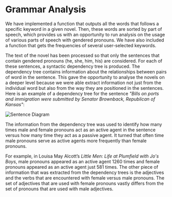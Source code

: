 # Grammar Analysis

We have implemented a function that outputs all the words that follows a specific keyword in a given novel. Then, these words are sorted by part of speech, which provides us with an opportunity to run analysis on the usage of various parts of speech with gendered pronouns. We have also included a function that gets the frequencies of several user-selected keywords.

The text of the novel has been processed so that only the sentences that contain gendered 
pronouns (he, she, him, his) are considered. For each of these sentences, a syntactic dependency 
tree is produced. The dependency tree contains information about the relationships between pairs 
of word in the sentence. This gave the opportunity to analyse the novels on a deeper level because we were able extract information not just from the individual word but also from the way they are positioned in the sentences. Here is an example of a dependency tree for the sentence _"Bills on ports and immigration were submitted by Senator Brownback, Republican of Kansas"_:

![Sentence Diagram](/static/markdowns/images/sentence_diagram.png "Sentence Diagram")

The information from the dependency tree was used to identify how many times male and female 
pronouns act as an active agent in the sentence versus how many time they act as a passive agent.
 It turned that often time male pronouns serve as active agents more frequently than female pronouns. 
 
 For example, in Louisa May Alcott’s _Little Men: Life at Plumfield with Jo's Boys_, male pronouns 
 appeared as an active agent 1260 times and female pronouns appeared as an active agent just 581 times.
The other piece of information that was extracted from the dependency trees is the adjectives and the verbs that are encountered with female versus male pronouns. The set of adjectives that are used with female pronouns vastly differs from the set of pronouns that are used with male adjectives.

